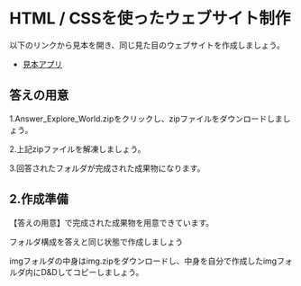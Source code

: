 # HTML / CSSを使ったウェブサイト制作

以下のリンクから見本を開き、同じ見た目のウェブサイトを作成しましょう。
<br>

- [見本アプリ](https://razonaluis.github.io/explore_world/)

## 答えの用意

1.Answer_Explore_World.zipをクリックし、zipファイルをダウンロードしましょう。

2.上記zipファイルを解凍しましょう。

3.回答されたフォルダが完成された成果物になります。

## 2.作成準備
【答えの用意】で完成された成果物を用意できています。

フォルダ構成を答えと同じ状態で作成しましょう

imgフォルダの中身はimg.zipをダウンロードし、中身を自分で作成したimgフォルダ内にD&Dしてコピーしましょう。

